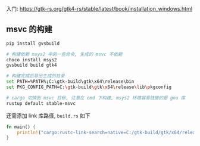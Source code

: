 
入门:
https://gtk-rs.org/gtk4-rs/stable/latest/book/installation_windows.html


## msvc 的构建

```sh
pip install gvsbuild

# 构建依赖 msys2 中的一些命令, 生成的 msvc 不依赖
choco install msys2
gvsbuild build gtk4

# 构建完成后导出生成的目录
set PATH=%PATH%;C:\gtk-build\gtk\x64\release\bin
set PKG_CONFIG_PATH=C:\gtk-build\gtk\x64\release\lib\pkgconfig

# cargo 切换到 msvc 目标, 注意在 cmd 下构建, msys2 环境容易链接的是 gnu 库
rustup default stable-msvc
```

还需添加 link 库路径, `build.rs` 如下

```rust
fn main() {
    println!("cargo:rustc-link-search=native=C:/gtk-build/gtk/x64/release/lib");
}
```
